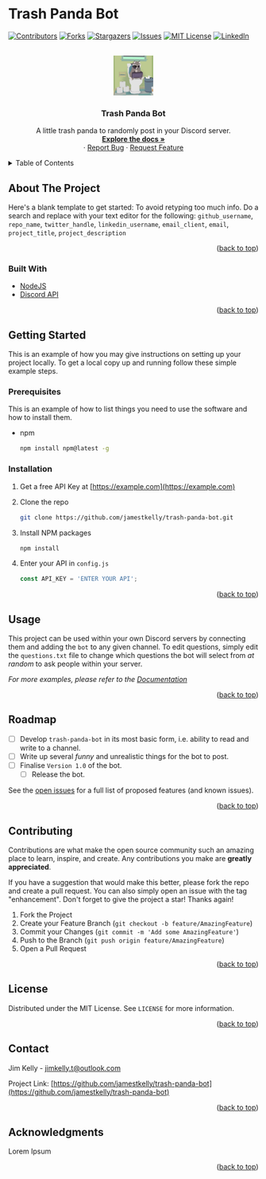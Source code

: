 # Trash Panda Bot

<div id="top"></div>
<!--
*** Thanks for checking out the Best-README-Template. If you have a suggestion
*** that would make this better, please fork the repo and create a pull request
*** or simply open an issue with the tag "enhancement".
*** Don't forget to give the project a star!
*** Thanks again! Now go create something AMAZING! :D
-->

<!-- PROJECT SHIELDS -->
<!--
*** I'm using markdown "reference style" links for readability.
*** Reference links are enclosed in brackets [ ] instead of parentheses ( ).
*** See the bottom of this document for the declaration of the reference variables
*** for contributors-url, forks-url, etc. This is an optional, concise syntax you may use.
*** https://www.markdownguide.org/basic-syntax/#reference-style-links
-->
[![Contributors][contributors-shield]][contributors-url]
[![Forks][forks-shield]][forks-url]
[![Stargazers][stars-shield]][stars-url]
[![Issues][issues-shield]][issues-url]
[![MIT License][license-shield]][license-url]
[![LinkedIn][linkedin-shield]][linkedin-url]

<!-- PROJECT LOGO -->
<br />
<div align="center">
  <a href="https://github.com/jamestkelly/trash-panda-bot">
    <img src="src/img/trash-panda.png" alt="Logo" width="80" height="80">
  </a>

<h3 align="center">Trash Panda Bot</h3>

  <p align="center">
    A little trash panda to randomly post in your Discord server.
    <br />
    <a href="https://github.com/jamestkelly/trash-panda-bot"><strong>Explore the docs »</strong></a>
    <br />
    ·
    <a href="https://github.com/jamestkelly/trash-panda-bot/issues">Report Bug</a>
    ·
    <a href="https://github.com/jamestkelly/trash-panda-bot/issues">Request Feature</a>
  </p>
</div>

<!-- TABLE OF CONTENTS -->
<details>
  <summary>Table of Contents</summary>
  <ol>
    <li>
      <a href="#about-the-project">About The Project</a>
      <ul>
        <li><a href="#built-with">Built With</a></li>
      </ul>
    </li>
    <li>
      <a href="#getting-started">Getting Started</a>
      <ul>
        <li><a href="#prerequisites">Prerequisites</a></li>
        <li><a href="#installation">Installation</a></li>
      </ul>
    </li>
    <li><a href="#usage">Usage</a></li>
    <li><a href="#roadmap">Roadmap</a></li>
    <li><a href="#contributing">Contributing</a></li>
    <li><a href="#license">License</a></li>
    <li><a href="#contact">Contact</a></li>
    <li><a href="#acknowledgments">Acknowledgments</a></li>
  </ol>
</details>

<!-- ABOUT THE PROJECT -->
## About The Project

Here's a blank template to get started: To avoid retyping too much info. Do a search and replace with your text editor for the following: `github_username`, `repo_name`, `twitter_handle`, `linkedin_username`, `email_client`, `email`, `project_title`, `project_description`

<p align="right">(<a href="#top">back to top</a>)</p>

### Built With

* [NodeJS](www.google.com)
* [Discord API](www.discord.com)

<p align="right">(<a href="#top">back to top</a>)</p>

<!-- GETTING STARTED -->
## Getting Started

This is an example of how you may give instructions on setting up your project locally.
To get a local copy up and running follow these simple example steps.

### Prerequisites

This is an example of how to list things you need to use the software and how to install them.

* npm

  ```sh
  npm install npm@latest -g
  ```

### Installation

1. Get a free API Key at [https://example.com](https://example.com)
2. Clone the repo

   ```sh
   git clone https://github.com/jamestkelly/trash-panda-bot.git
   ```

3. Install NPM packages

   ```sh
   npm install
   ```

4. Enter your API in `config.js`

   ```js
   const API_KEY = 'ENTER YOUR API';
   ```

<p align="right">(<a href="#top">back to top</a>)</p>

<!-- USAGE EXAMPLES -->
## Usage

This project can be used within your own Discord servers by connecting them and adding the `bot` to any given channel. To edit questions, simply edit the `questions.txt` file to change which questions the bot will select from _at random_ to ask people within your server.

_For more examples, please refer to the [Documentation](https://example.com)_

<p align="right">(<a href="#top">back to top</a>)</p>

<!-- ROADMAP -->
## Roadmap

* [ ] Develop `trash-panda-bot` in its most basic form, i.e. ability to read and write to a channel.
* [ ] Write up several _funny_ and unrealistic things for the bot to post.
* [ ] Finalise `Version 1.0` of the bot.
  * [ ] Release the bot.

See the [open issues](https://github.com/jamestkelly/trash-panda-bot/issues) for a full list of proposed features (and known issues).

<p align="right">(<a href="#top">back to top</a>)</p>

<!-- CONTRIBUTING -->
## Contributing

Contributions are what make the open source community such an amazing place to learn, inspire, and create. Any contributions you make are **greatly appreciated**.

If you have a suggestion that would make this better, please fork the repo and create a pull request. You can also simply open an issue with the tag "enhancement".
Don't forget to give the project a star! Thanks again!

1. Fork the Project
2. Create your Feature Branch (`git checkout -b feature/AmazingFeature`)
3. Commit your Changes (`git commit -m 'Add some AmazingFeature'`)
4. Push to the Branch (`git push origin feature/AmazingFeature`)
5. Open a Pull Request

<p align="right">(<a href="#top">back to top</a>)</p>

<!-- LICENSE -->
## License

Distributed under the MIT License. See `LICENSE` for more information.

<p align="right">(<a href="#top">back to top</a>)</p>

<!-- CONTACT -->
## Contact

Jim Kelly - jimkelly.t@outlook.com

Project Link: [https://github.com/jamestkelly/trash-panda-bot](https://github.com/jamestkelly/trash-panda-bot)

<p align="right">(<a href="#top">back to top</a>)</p>

<!-- ACKNOWLEDGMENTS -->
## Acknowledgments

Lorem Ipsum

<p align="right">(<a href="#top">back to top</a>)</p>

<!-- MARKDOWN LINKS & IMAGES -->
<!-- https://www.markdownguide.org/basic-syntax/#reference-style-links -->
[contributors-shield]: https://img.shields.io/github/contributors/jamestkelly/trash-panda-bot.svg?style=for-the-badge
[contributors-url]: https://github.com/jamestkelly/trash-panda-bot/graphs/contributors
[forks-shield]: https://img.shields.io/github/forks/jamestkelly/trash-panda-bot.svg?style=for-the-badge
[forks-url]: https://github.com/jamestkelly/trash-panda-bot/network/members
[stars-shield]: https://img.shields.io/github/stars/jamestkelly/trash-panda-bot.svg?style=for-the-badge
[stars-url]: https://github.com/jamestkelly/trash-panda-bot/stargazers
[issues-shield]: https://img.shields.io/github/issues/jamestkelly/trash-panda-bot.svg?style=for-the-badge
[issues-url]: https://github.com/jamestkelly/trash-panda-bot/issues
[license-shield]: https://img.shields.io/github/license/jamestkelly/trash-panda-bot.svg?style=for-the-badge
[license-url]: https://github.com/jamestkelly/trash-panda-bot/blob/master/LICENSE.txt
[linkedin-shield]: https://img.shields.io/badge/-LinkedIn-black.svg?style=for-the-badge&logo=linkedin&colorB=555
[linkedin-url]: https://linkedin.com/in/jimkellyt
